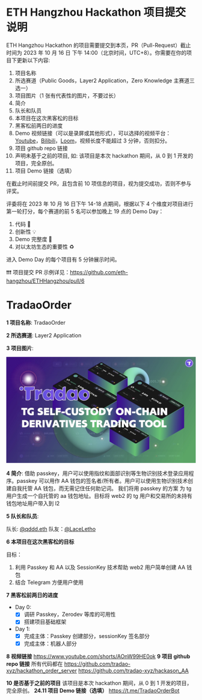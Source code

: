 # ETH Hangzhou Hackathon 项目提交说明

ETH Hangzhou Hackathon 的项目需要提交到本页，PR（Pull-Request）截止时间为 2023 年 10 月 16 日 下午 14:00（北京时间，UTC+8）。你需要在你的项目下更新以下内容:

1. 项目名称
2. 所选赛道（Public Goods，Layer2 Application，Zero Knowledge 主赛道三选一）
3. 项目图片（1 张有代表性的图片，不要过长）
4. 简介
5. 队长和队员
6. 本项目在这次黑客松的目标
7. 黑客松前两日的进度
8. Demo 视频链接（可以是录屏或其他形式），可以选择的视频平台：[Youtube](https://youtube.com)，[Bilibili](https://bilibili.com)，[Loom](https://www.loom.com/)，视频长度不能超过 3 分钟，否则扣分。
9. 项目 github repo 链接
10. 声明未基于之前的项目, 如: 该项目是本次 hackathon 期间，从 0 到 1 开发的项目，完全原创。
11. 项目 Demo 链接（选填）

在截止时间前提交 PR，且包含前 10 项信息的项目，视为提交成功，否则不参与评奖。

评委将在 2023 年 10 月 16 日下午 14-18 点期间，根据以下 4 个维度对项目进行第一轮打分，每个赛道的前 5 名可以参加晚上 19 点的 Demo Day：

1. 代码 🧱
2. 创新性 💡
3. Demo 完整度 📝
4. 对以太坊生态的重要性 ♻️

进入 Demo Day 的每个项目有 5 分钟展示时间。

❗❗❗ 项目提交 PR 示例详见：https://github.com/eth-hangzhou/ETHHangzhou/pull/6

# TradaoOrder

**1 项目名称**: TradaoOrder

**2 所选赛道**: Layer2 Application

**3 项目图片**:

![img_v2_1c73f816-fd2a-4c00-94a7-a1cc35790ehu](img/TradaoOrder.jpeg)

**4 简介**:
借助 passkey，用户可以使用指纹和面部识别等生物识别技术登录应用程序。passkey 可以用作 AA 钱包的签名者/所有者。用户可以使用生物识别技术创建自我托管 AA 钱包，而无需记住任何助记词。
我们将用 passkey 的方案 为 tg 用户生成一个自托管的 aa 钱包地址。目标将 web2 的 tg 用户和交易所的未持有钱包地址用户带入到 l2

**5 队长和队员**:

队长: [@qddd.eth](https://github.com/mcfang) 队友：[@LaceLetho](https://github.com/LaceLetho)

**6 本项目在这次黑客松的目标**

目标：

1. 利用 Passkey 和 AA 以及 SessionKey 技术帮助 web2 用户简单创建 AA 钱包
2. 结合 Telegram 方便用户使用

**7 黑客松前两日的进度**

- Day 0:
  - [x] 调研 Passkey，Zerodev 等库的可用性
  - [x] 搭建项目基础框架
- Day 1:
  - [x] 完成主体：Passkey 创建部分，sessionKey 签名部分
  - [x] 完成主体：机器人部分

**8 视频链接**
https://www.youtube.com/shorts/AOnW99HE0ok
**9 项目 github repo 链接**
所有代码都在
https://github.com/tradao-xyz/hackathon_order_server
https://github.com/tradao-xyz/hackason_AA

**10 是否基于之前的项目**
该项目是本次 hackathon 期间，从 0 到 1 开发的项目，完全原创。
**24.11 项目 Demo 链接（选填）**
https://t.me/TradaoOrderBot
